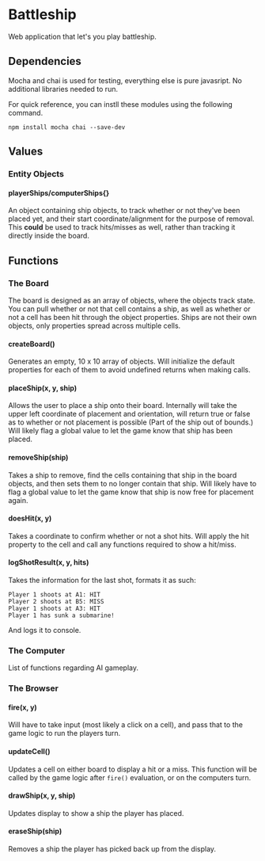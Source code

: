 # Battleship

Web application that let's you play battleship.

## Dependencies

Mocha and chai is used for testing, everything else is pure javasript.  No additional libraries needed to run.

For quick reference, you can instll these modules using the following command.

```
npm install mocha chai --save-dev
```

## Values

### Entity Objects

#### playerShips/computerShips{}

An object containing ship objects, to track whether or not they've been placed yet, and their start coordinate/alignment for the purpose of removal.
This **could** be used to track hits/misses as well, rather than tracking it directly inside the board.

## Functions

### The Board

The board is designed as an array of objects, where the objects track state.  You can pull whether or not that cell contains a ship, as well as whether or not a cell has been hit through the object properties.  Ships are not their own objects, only properties spread across multiple cells.

#### createBoard()

Generates an empty, 10 x 10 array of objects.  Will initialize the default properties for each of them to avoid undefined returns when making calls.

#### placeShip(x, y, ship)

Allows the user to place a ship onto their board.  Internally will take the upper left coordinate of placement and orientation, will return true or false as to whether or not placement is possible (Part of the ship out of bounds.)  Will likely flag a global value to let the game know that ship has been placed.

#### removeShip(ship)

Takes a ship to remove, find the cells containing that ship in the board objects, and then sets them to no longer contain that ship.  Will likely have to flag a global value to let the game know that ship is now free for placement again.

#### doesHit(x, y)

Takes a coordinate to confirm whether or not a shot hits.  Will apply the hit property to the cell and call any functions required to show a hit/miss.

#### logShotResult(x, y, hits)

Takes the information for the last shot, formats it as such:
```
Player 1 shoots at A1: HIT
Player 2 shoots at B5: MISS
Player 1 shoots at A3: HIT
Player 1 has sunk a submarine!
```
And logs it to console.

### The Computer

List of functions regarding AI gameplay.

### The Browser

#### fire(x, y)

Will have to take input (most likely a click on a cell), and pass that to the game logic to run the players turn.

#### updateCell()

Updates a cell on either board to display a hit or a miss.  This function will be called by the game logic after `fire()` evaluation, or on the computers turn.

#### drawShip(x, y, ship)

Updates display to show a ship the player has placed.

#### eraseShip(ship)

Removes a ship the player has picked back up from the display.